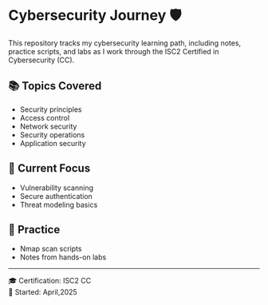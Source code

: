 # Cybersecurity Journey 🛡️

This repository tracks my cybersecurity learning path, including notes, practice scripts, and labs as I work through the ISC2 Certified in Cybersecurity (CC).

## 📚 Topics Covered
- Security principles
- Access control
- Network security
- Security operations
- Application security

## 🧠 Current Focus
- Vulnerability scanning
- Secure authentication
- Threat modeling basics

## 🧪 Practice
- Nmap scan scripts
- Notes from hands-on labs

---
🎓 Certification: ISC2 CC  
📅 Started: April,2025

